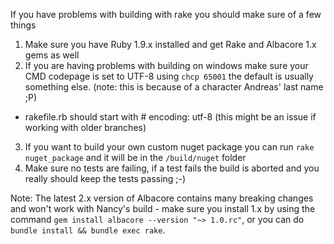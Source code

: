 If you have problems with building with rake you should make sure of a few things

1. Make sure you have Ruby 1.9.x installed and get Rake and Albacore 1.x gems as well
2. If you are having problems with building on windows make sure your CMD codepage is set to UTF-8 using `chcp 65001` the default is usually something else. (note: this is because of a character Andreas' last name ;P)
- rakefile.rb should start with # encoding: utf-8 (this might be an issue if working with older branches)
3. If you want to build your own custom nuget package you can run `rake nuget_package` and it will be in the `/build/nuget` folder
4. Make sure no tests are failing, if a test fails the build is aborted and you really should keep the tests passing ;-)

Note: The latest 2.x version of Albacore contains many breaking changes and won't work with Nancy's build - make sure you install 1.x by using the command `gem install albacore --version "~> 1.0.rc"`, or you can do `bundle install && bundle exec rake`.